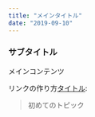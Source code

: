 ```yaml
---
title: "メインタイトル"
date: "2019-09-10"
---
```


### サブタイトル

メインコンテンツ

リンクの作り方[タイトル](https://en.wikipedia.org/wiki/Ice_cream):

> 初めてのトピック
